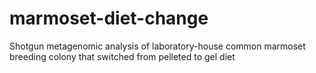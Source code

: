 # marmoset-diet-change
Shotgun metagenomic analysis of laboratory-house common marmoset breeding colony that switched from pelleted to gel diet
